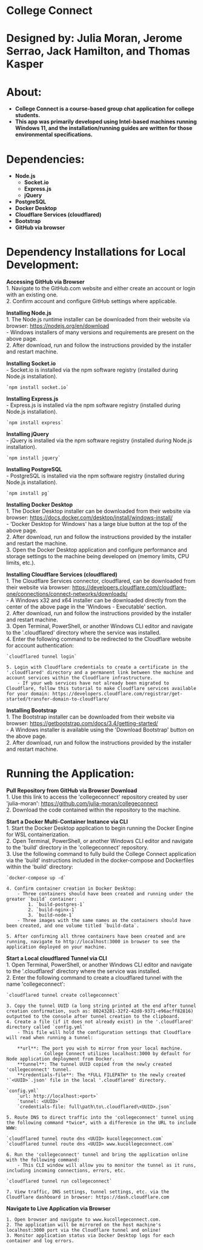 # College Connect  
  
# Designed by: Julia Moran, Jerome Serrao, Jack Hamilton, and Thomas Kasper  
  
# About:  
  
- **College Connect is a course-based group chat application for college students.**  
- **This app was primarily developed using Intel-based machines running Windows 11, and the installation/running guides are written for those environmental specifications.**  
  
# Dependencies:  
  
- **Node.js**  
  - **Socket.io**  
  - **Express.js**  
  - **jQuery**  
- **PostgreSQL**  
- **Docker Desktop**  
- **Cloudflare Services (cloudflared)**  
- **Bootstrap**  
- **GitHub via browser**  
  
# Dependency Installations for Local Development:  
  
**Accessing GitHub via Browser**  
    1. Navigate to the GitHub.com website and either create an account or login with an existing one.    
    2. Confirm account and configure GitHub settings where applicable.    
  
**Installing Node.js**  
    1. The Node.js runtime installer can be downloaded from their website via browser: https://nodejs.org/en/download  
        - Windows installers of many versions and requirements are present on the above page.  
    2. After download, run and follow the instructions provided by the installer and restart machine.  
  
**Installing Socket.io**  
    - Socket.io is installed via the npm software registry (installed during Node.js installation).  
  
    `npm install socket.io`  
  
**Installing Express.js**  
    - Express.js is installed via the npm software registry (installed during Node.js installation).  
  
    `npm install express`  
  
**Installing jQuery**  
    - jQuery is installed via the npm software registry (installed during Node.js installation).  
  
    `npm install jquery`  
  
**Installing PostgreSQL**  
    - PostgreSQL is installed via the npm software registry (installed during Node.js installation).  
  
    `npm install pg`  
  
**Installing Docker Desktop**  
    1. The Docker Desktop installer can be downloaded from their website via browser: https://docs.docker.com/desktop/install/windows-install/  
        - 'Docker Desktop for Windows' has a large blue button at the top of the above page.  
    2. After download, run and follow the instructions provided by the installer and restart the machine.  
    3. Open the Docker Desktop application and configure performance and storage settings to the machine being developed on (memory limits, CPU limits, etc.).  
  
**Installing Cloudflare Services (cloudflared)**  
    1. The Cloudflare Services connector, cloudflared, can be downloaded from their website via browser: https://developers.cloudflare.com/cloudflare-one/connections/connect-networks/downloads/  
        - A Windows x32 and x64 installer can be downloaded directly from the center of the above page in the 'Windows - Executable' section.  
    2. After download, run and follow the instructions provided by the installer and restart machine.  
    3. Open Terminal, PowerShell, or another Windows CLI editor and navigate to the '.cloudflared' directory where the service was installed.  
    4. Enter the following command to be redirected to the Cloudflare website for account authentication:  
  
    `cloudflared tunnel login`  
  
    5. Login with Cloudflare credentials to create a certificate in the '.cloudflared' directory and a permanent link between the machine and account services within the Cloudflare infrastructure.  
        - If your web services have not already been migrated to Cloudflare, follow this tutorial to make Cloudflare services available for your domain: https://developers.cloudflare.com/registrar/get-started/transfer-domain-to-cloudflare/  
  
**Installing Bootstrap**  
    1. The Bootstrap installer can be downloaded from their website via browser: https://getbootstrap.com/docs/3.4/getting-started/  
        - A Windows installer is available using the 'Download Bootstrap' button on the above page.  
    2. After download, run and follow the instructions provided by the installer and restart machine.  
  
# Running the Application:  
  
**Pull Repository from GitHub via Browser Download**  
    1. Use this link to access the 'collegeconnect' repository created by user 'julia-moran': https://github.com/julia-moran/collegeconnect  
    2. Download the code contained within the repository to the machine.  
  
**Start a Docker Multi-Container Instance via CLI**  
    1. Start the Docker Desktop application to begin running the Docker Engine for WSL containerization.  
    2. Open Terminal, PowerShell, or another Windows CLI editor and navigate to the 'build' directory in the 'collegeconnect' repository.  
    3. Use the following command to fully build the College Connect application via the 'build' instructions included in the docker-compose and Dockerfiles within the 'build' directory:  
  
    `docker-compose up -d`  
  
    4. Confirm container creation in Docker Desktop:  
        - Three containers should have been created and running under the greater `build` container:  
            1. `build-postgres-1`  
            2. `build-nginx-1`  
            3. `build-node-1`  
        - Three images with the same names as the containers should have been created, and one volume titled `build-data`.  
  
    5. After confirming all three containers have been created and are running, navigate to http://localhost:3000 in browser to see the application deployed on your machine.  
  
**Start a Local cloudflared Tunnel via CLI**  
    1. Open Terminal, PowerShell, or another Windows CLI editor and navigate to the '.cloudflared' directory where the service was installed.  
    2. Enter the following command to create a cloudflared tunnel with the name 'collegeconnect':  
  
    `cloudflared tunnel create collegeconnect`  
  
    3. Copy the tunnel UUID (a long string printed at the end after tunnel creation confirmation, such as: 80243281-32f2-42d8-9371-e96acff82816) outputted to the console after tunnel creation to the clipboard.  
    4. Create a file (if it does not already exist) in the '.cloudflared' directory called `config.yml`  
        - This file will hold the configuration settings that Cloudflare will read when running a tunnel:  
  
        **url**: The port you wish to mirror from your local machine.  
                - College Connect utilizes localhost:3000 by default for Node application deployment from Docker.  
        **tunnel**: The tunnel UUID copied from the newly created 'collegeconnect' tunnel.  
        **credentials-file**: The *FULL FILEPATH* to the newly created '`<UUID>`.json' file in the local '.cloudflared' directory.  
  
    `config.yml`  
        `url: http://localhost:<port>`  
        `tunnel: <UUID>`  
        `credentials-file: full\path\to\.cloudflared\<UUID>.json`  
  
    5. Route DNS to direct traffic into the 'collegeconnect' tunnel using the following command *twice*, with a difference in the URL to include WWW:  
  
    `cloudflared tunnel route dns <UUID> kucollegeconnect.com`  
    `cloudflared tunnel route dns <UUID> www.kucollegeconnect.com`  
  
    6. Run the 'collegeconnect' tunnel and bring the application online with the following command:  
        - This CLI window will allow you to monitor the tunnel as it runs, including incoming connections, errors, etc.  
  
    `cloudflared tunnel run collegeconnect`  
  
    7. View traffic, DNS settings, tunnel settings, etc. via the Cloudflare dashboard in browser: https://dash.cloudflare.com  
  
**Navigate to Live Application via Browser**  
  
    1. Open browser and navigate to www.kucollegeconnect.com.  
    2. The application will be mirrored on the host machine's localhost:3000 port via the Cloudflare tunnel and online!  
    3. Monitor application status via Docker Desktop logs for each container and log errors.  